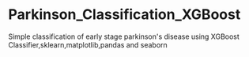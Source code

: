# Parkinson_Classification_XGBoost
Simple classification of early stage parkinson's disease using XGBoost Classifier,sklearn,matplotlib,pandas and seaborn
